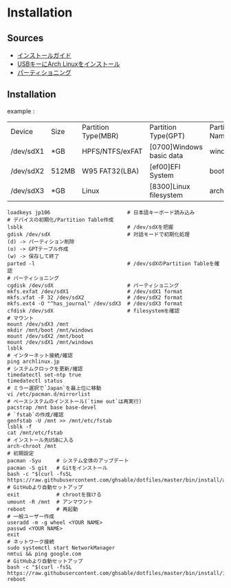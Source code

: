 # Installation
## Sources
- [インストールガイド](https://wiki.archlinux.jp/index.php/インストールガイド)
- [USBキーにArch Linuxをインストール](https://wiki.archlinux.jp/index.php/USB_キーに_Arch_Linux_をインストール)
- [パーティショニング](https://wiki.archlinux.jp/index.php/パーティショニング)

## Installation
example :
<table style="table-layout:fixed;" width="100%">
  <tbody align="left">
    <tr>
      <td>Device</td>
      <td>Size</td>
      <td>Partition Type(MBR)</td>
      <td>Partition Type(GPT)</td>
      <td>Partition Name</td>
      <td>Format</td>
      <td>Mount</td>
    </tr>
    <tr>
      <td>/dev/sdX1</td>
      <td>*GB</td>
      <td>HPFS/NTFS/exFAT</td>
      <td>[0700]Windows basic data</td>
      <td>windows</td>
      <td>exFat</td>
      <td>Windows</td>
    </tr>
    <tr>
      <td>/dev/sdX2</td>
      <td>512MB</td>
      <td>W95 FAT32(LBA)</td>
      <td>[ef00]EFI System</td>
      <td>boot</td>
      <td>fat32</td>
      <td>/boot *Bootable</td>
    </tr>
    <tr>
      <td>/dev/sdX3</td>
      <td>*GB</td>
      <td>Linux</td>
      <td>[8300]Linux filesystem</td>
      <td>archlinux</td>
      <td>ext4(ext2)</td>
      <td>/</td>
    </tr>
  </tbody>
</table>

```
loadkeys jp106                         # 日本語キーボード読み込み
# デバイスの初期化/Partition Table作成
lsblk                                  # /dev/sdXを把握
gdisk /dev/sdX                         # 対話モードで初期化処理
(d) -> パーティション削除
(o) -> GPTテーブル作成
(w) -> 保存して終了
parted -l                              # /dev/sdXのPartition Tableを確認
# パーティショニング
cgdisk /dev/sdX                        # パーティショニング
mkfs.exfat /dev/sdX1                   # /dev/sdX1 format
mkfs.vfat -F 32 /dev/sdX2              # /dev/sdX2 format
mkfs.ext4 -O "^has_journal" /dev/sdX3  # /dev/sdX3 format
cfdisk /dev/sdX                        # filesystemを確認
# マウント
mount /dev/sdX3 /mnt
mkdir /mnt/boot /mnt/windows
mount /dev/sdX2 /mnt/boot
mount /dev/sdX1 /mnt/windows
lsblk
# インターネット接続/確認
ping archlinux.jp
# システムクロックを更新/確認
timedatectl set-ntp true
timedatectl status
# ミラー選択で`Japan`を最上位に移動
vi /etc/pacman.d/mirrorlist
# ベースシステムのインストール(`time out`は再実行)
pacstrap /mnt base base-devel
# `fstab`の作成/確認
genfstab -U /mnt >> /mnt/etc/fstab
lsblk -f
cat /mnt/etc/fstab
# インストール先USBに入る
arch-chroot /mnt
# 初期設定
pacman -Syu     # システム全体のアップデート
pacman -S git   # Gitをインストール
bash -c "$(curl -fsSL https://raw.githubusercontent.com/ghsable/dotfiles/master/bin/install/archlinux/liveusb.sh)"  # GitHubより自動セットアップ
exit            # chrootを抜ける
umount -R /mnt  # アンマウント
reboot          # 再起動
# 一般ユーザー作成
useradd -m -g wheel <YOUR NAME>
passwd <YOUR NAME>
exit
# ネットワーク接続
sudo systemctl start NetworkManager
nmtui && ping google.com
# GitHubより自動セットアップ
bash -c "$(curl -fsSL https://raw.githubusercontent.com/ghsable/dotfiles/master/bin/install/install.sh)"
reboot
```
